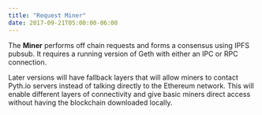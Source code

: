 ```yaml
---
title: "Request Miner"
date: 2017-09-21T05:00:00-06:00
---
```

The **Miner** performs off chain requests and forms a consensus using IPFS pubsub. It requires a running version of Geth with either an IPC or RPC connection.

Later versions will have fallback layers that will allow miners to contact Pyth.io servers instead of talking directly to the Ethereum network. This will enable different layers of connectivity and give basic miners direct access without having the blockchain downloaded locally.  

<!--RQC CODE javascript Miner/index.js -->
